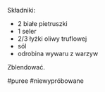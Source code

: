 Składniki:
- 2 białe pietruszki
- 1 seler
- 2/3 łyżki oliwy truflowej
- sól
- odrobina wywaru z warzyw


Zblendować.

#puree #niewypróbowane